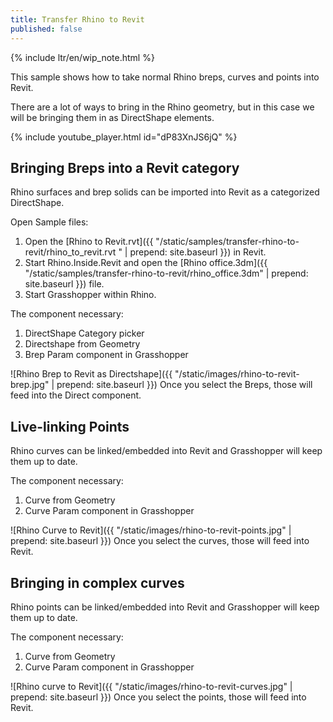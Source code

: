 ```yaml
---
title: Transfer Rhino to Revit
published: false
---
```


{% include ltr/en/wip_note.html %}

This sample shows how to take normal Rhino breps, curves and points into Revit.

There are a lot of ways to bring in the Rhino geometry, but in this case we will be bringing them in as DirectShape elements.
<!-- ![Rhino to Revit as Directshape](/static/images/rhino-to-revit.jpg) -->

{% include youtube_player.html id="dP83XnJS6jQ" %}

## Bringing Breps into a Revit category
Rhino surfaces and brep solids can be imported into Revit as a categorized DirectShape.

Open Sample files:
1. Open the [Rhino to Revit.rvt]({{ "/static/samples/transfer-rhino-to-revit/rhino_to_revit.rvt " | prepend: site.baseurl }}) in Revit.
2. Start Rhino.Inside.Revit and open the [Rhino office.3dm]({{ "/static/samples/transfer-rhino-to-revit/rhino_office.3dm" | prepend: site.baseurl }}) file.
3. Start Grasshopper within Rhino.

The component necessary:
1. DirectShape Category picker
1. Directshape from Geometry
1. Brep Param component in Grasshopper

![Rhino Brep to Revit as Directshape]({{ "/static/images/rhino-to-revit-brep.jpg" | prepend: site.baseurl }})
Once you select the Breps, those will feed into the Direct component.

## Live-linking Points
Rhino curves can be linked/embedded into Revit and Grasshopper will keep them up to date.

The component necessary:
1. Curve from Geometry
1. Curve Param component in Grasshopper

![Rhino Curve to Revit]({{ "/static/images/rhino-to-revit-points.jpg" | prepend: site.baseurl }})
Once you select the curves, those will feed into Revit.

## Bringing in complex curves
Rhino points can be linked/embedded into Revit and Grasshopper will keep them up to date.

The component necessary:
1. Curve from Geometry
1. Curve Param component in Grasshopper

![Rhino curve to Revit]({{ "/static/images/rhino-to-revit-curves.jpg" | prepend: site.baseurl }})
Once you select the points, those will feed into Revit.
